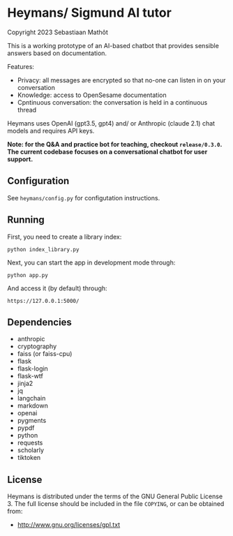 # Heymans/ Sigmund AI tutor

Copyright 2023 Sebastiaan Mathôt


This is a working prototype of an AI-based chatbot that provides sensible answers based on documentation.

Features:

- Privacy: all messages are encrypted so that no-one can listen in on your conversation
- Knowledge: access to OpenSesame documentation 
- Cpntinuous conversation: the conversation is held in a continuous thread

Heymans uses OpenAI (gpt3.5, gpt4) and/ or Anthropic (claude 2.1) chat models and requires API keys.

**Note: for the Q&A and practice bot for teaching, checkout `release/0.3.0`. The current codebase focuses on a conversational chatbot for user support.**

## Configuration

See `heymans/config.py` for configutation instructions.


## Running

First, you need to create a library index:

```
python index_library.py
```


Next, you can start the app in development mode through:

```
python app.py
```

And access it (by default) through:

```
https://127.0.0.1:5000/
```


## Dependencies

- anthropic
- cryptography
- faiss (or faiss-cpu)
- flask
- flask-login
- flask-wtf
- jinja2
- jq
- langchain
- markdown
- openai
- pygments
- pypdf
- python
- requests
- scholarly
- tiktoken


## License

Heymans is distributed under the terms of the GNU General Public License 3. The full license should be included in the file `COPYING`, or can be obtained from:

- <http://www.gnu.org/licenses/gpl.txt>
